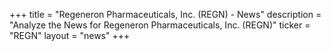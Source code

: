 +++
title = "Regeneron Pharmaceuticals, Inc. (REGN) - News"
description = "Analyze the News for Regeneron Pharmaceuticals, Inc. (REGN)"
ticker = "REGN"
layout = "news"
+++

